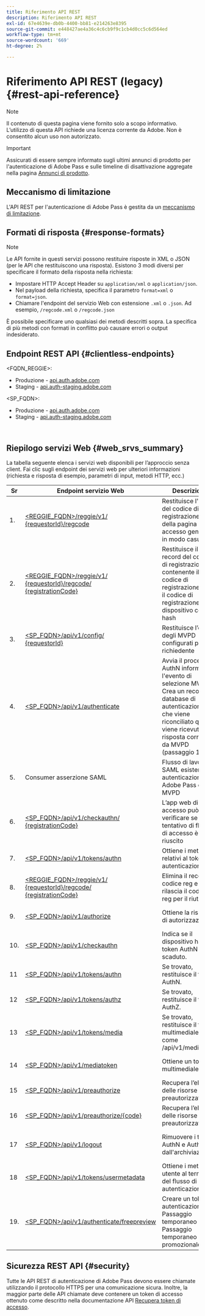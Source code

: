 ```yaml
---
title: Riferimento API REST
description: Riferimento API REST
exl-id: 67e4639e-db0b-4400-bb81-e214263e8395
source-git-commit: e448427ae4a36c4c6cb9f9c1cb4d0cc5c6d564ed
workflow-type: tm+mt
source-wordcount: '669'
ht-degree: 2%

---
```


# Riferimento API REST (legacy) {#rest-api-reference}

>[!NOTE]
>
>Il contenuto di questa pagina viene fornito solo a scopo informativo. L’utilizzo di questa API richiede una licenza corrente da Adobe. Non è consentito alcun uso non autorizzato.

>[!IMPORTANT]
>
> Assicurati di essere sempre informato sugli ultimi annunci di prodotto per l&#39;autenticazione di Adobe Pass e sulle timeline di disattivazione aggregate nella pagina [Annunci di prodotto](/help/authentication/product-announcements.md).

## Meccanismo di limitazione

L&#39;API REST per l&#39;autenticazione di Adobe Pass è gestita da un [meccanismo di limitazione](/help/authentication/integration-guide-programmers/throttling-mechanism.md).

## Formati di risposta {#response-formats}


>[!NOTE]
>
> Le API fornite in questi servizi possono restituire risposte in XML o JSON (per le API che restituiscono una risposta). Esistono 3 modi diversi per specificare il formato della risposta nella richiesta:
>
>* Impostare HTTP Accept Header su `application/xml` o `application/json`.
>* Nel payload della richiesta, specifica il parametro `format=xml` o `format=json`.
>* Chiamare l&#39;endpoint del servizio Web con estensione `.xml` o `.json`. Ad esempio, `/regcode.xml` o `/regcode.json`
>
>È possibile specificare uno qualsiasi dei metodi descritti sopra. La specifica di più metodi con formati in conflitto può causare errori o output indesiderato.

## Endpoint REST API {#clientless-endpoints}

&lt;FQDN_REGGIE>:

* Produzione - [api.auth.adobe.com](http://api.auth.adobe.com/)
* Staging - [api.auth-staging.adobe.com](http://api.auth-staging.adobe.com/)

&lt;SP_FQDN>:

* Produzione - [api.auth.adobe.com](http://api.auth.adobe.com/)
* Staging - [api.auth-staging.adobe.com](http://api.auth-staging.adobe.com/)

</br>


## Riepilogo servizi Web {#web_srvs_summary}

La tabella seguente elenca i servizi web disponibili per l’approccio senza client. Fai clic sugli endpoint dei servizi web per ulteriori informazioni (richiesta e risposta di esempio, parametri di input, metodi HTTP, ecc.)


| Sr | Endpoint servizio Web | Descrizione | <!--[Diag.  </br>Ref](http://tve.helpdocsonline.com/api-reference-v2-test#illustration)-->. | Ospitato da | Chiamato da |
|-----|--------------------------------------------------------------------------------------------------------------------------------------------------------------------------------------------------|--------------------------------------------------------------------------------------------------------------------------------------------------------------------------------------------|---------------------------------------------------------------------------------------------|-----------------------------------------------------------|-----------------------------|
| 1. | [&lt;REGGIE_FQDN>/reggie/v1/ </br> {requestorId}/regcode](/help/authentication/integration-guide-programmers/legacy/rest-api-v1/apis/registration-code-request.md) | Restituisce l&#39;URI del codice di registrazione e della pagina di accesso generato in modo casuale | 2 | Servizio codice reg </br>Adobe | Smart Device |
| 2. | [&lt;REGGIE_FQDN>/reggie/v1/ </br> {requestorId}/regcode/ </br> {registrationCode}](/help/authentication/integration-guide-programmers/legacy/rest-api-v1/apis/return-registration-record.md) | Restituisce il record del codice di registrazione contenente il codice di registrazione UUID, il codice di registrazione e l&#39;ID dispositivo con hash | 8 | Servizio codice reg </br>Adobe | Autenticazione Adobe Pass |
| 3. | [&lt;SP_FQDN>/api/v1/config/ </br> {requestorId}](/help/authentication/integration-guide-programmers/legacy/rest-api-v1/apis/provide-mvpd-list.md) | Restituisce l’elenco degli MVPD configurati per il richiedente | 5 | Adobe </br>Adobe Pass </br>autenticazione </br>Servizio | Accedi a </br>Web </br>App |
| 4. | [&lt;SP_FQDN>/api/v1/authenticate](/help/authentication/integration-guide-programmers/legacy/rest-api-v1/apis/initiate-authentication.md) | Avvia il processo AuthN informando l&#39;evento di selezione MVPD. Crea un record nel database di autenticazione, che viene riconciliato quando viene ricevuta una risposta corretta da MVPD (passaggio 13) | 7 | Adobe </br>Adobe Pass </br>autenticazione </br>Servizio | Accedi a </br>Web </br>App |
| 5. | Consumer asserzione SAML | Flusso di lavoro SAML esistente tra autenticazione Adobe Pass e MVPD | 13 | Servizio di autenticazione </br> di Adobe Pass </br> | Autenticazione Adobe Pass |
| 6. | [&lt;SP_FQDN>/api/v1/checkauthn/ </br> {registrationCode}](/help/authentication/integration-guide-programmers/legacy/rest-api-v1/apis/check-authentication-flow-by-second-screen-web-app.md) | L’app web di accesso può verificare se il tentativo di flusso di accesso è riuscito |                                                                                             | Autenticazione di Adobe Pass </br>   </br>Servizio | Login   </br>Web   </br>App |
| 7. | [&lt;SP_FQDN>/api/v1/tokens/authn](/help/authentication/integration-guide-programmers/legacy/rest-api-v1/apis/retrieve-authentication-token.md) | Ottiene i metadati relativi al token di autenticazione | 15 | Servizio di autenticazione </br> di Adobe Pass </br> | Smart Device |
| 8. | [&lt;REGGIE_FQDN>/reggie/v1/ </br> {requestorId}/regcode/ </br> {registrationCode}](/help/authentication/integration-guide-programmers/legacy/rest-api-v1/apis/delete-registration-record.md) | Elimina il record del codice reg e rilascia il codice reg per il riutilizzo | 16 | Servizio codice reg </br>Adobe | Autenticazione Adobe Pass |
| 9. | [&lt;SP_FQDN>/api/v1/authorize](/help/authentication/integration-guide-programmers/legacy/rest-api-v1/apis/initiate-authorization.md) | Ottiene la risposta di autorizzazione. | 17 | Servizio di autenticazione </br> di Adobe Pass </br> | Smart Device |
| 10. | [&lt;SP_FQDN>/api/v1/checkauthn](/help/authentication/integration-guide-programmers/legacy/rest-api-v1/apis/check-authentication-token.md) | Indica se il dispositivo ha un token AuthN non scaduto. |                                                                                             | Servizio di autenticazione </br> di Adobe Pass </br> | Smart Device |
| 11 | [&lt;SP_FQDN>/api/v1/tokens/authn](/help/authentication/integration-guide-programmers/legacy/rest-api-v1/apis/retrieve-authentication-token.md) | Se trovato, restituisce il token AuthN. |                                                                                             | Servizio di autenticazione </br> di Adobe Pass </br> | Smart Device |
| 12 | [&lt;SP_FQDN>/api/v1/tokens/authz](/help/authentication/integration-guide-programmers/legacy/rest-api-v1/apis/retrieve-authorization-token.md) | Se trovato, restituisce il token AuthZ. |                                                                                             | Servizio di autenticazione </br> di Adobe Pass </br> | Smart Device |
| 13 | [&lt;SP_FQDN>/api/v1/tokens/media](/help/authentication/integration-guide-programmers/legacy/rest-api-v1/apis/obtain-short-media-token.md) | Se trovato, restituisce il token multimediale breve: come /api/v1/mediatoken |                                                                                             | Servizio di autenticazione </br> di Adobe Pass </br> | Smart Device |
| 14 | [&lt;SP_FQDN>/api/v1/mediatoken](/help/authentication/integration-guide-programmers/legacy/rest-api-v1/apis/obtain-short-media-token.md) | Ottiene un token multimediale breve |                                                                                             | Servizio di autenticazione </br> di Adobe Pass </br> | Smart Device |
| 15 | [&lt;SP_FQDN>/api/v1/preauthorize](/help/authentication/integration-guide-programmers/legacy/rest-api-v1/apis/retrieve-list-of-preauthorized-resources.md) | Recupera l’elenco delle risorse preautorizzate |                                                                                             | Servizio di autenticazione </br> di Adobe Pass </br> | Smart Device |
| 16 | [&lt;SP_FQDN>/api/v1/preauthorize/{code}](/help/authentication/integration-guide-programmers/legacy/rest-api-v1/apis/retrieve-list-of-preauthorized-resources-by-second-screen-web-app.md) | Recupera l’elenco delle risorse preautorizzate |                                                                                             | Servizio di autenticazione </br> di Adobe Pass </br> | Accedi all’app web |
| 17 | [&lt;SP_FQDN>/api/v1/logout](/help/authentication/integration-guide-programmers/legacy/rest-api-v1/apis/initiate-logout.md) | Rimuovere i token AuthN e AuthZ dall&#39;archiviazione |                                                                                             | Autenticazione di Adobe Pass </br>   </br>Servizio | Smart Device |
| 18 | [&lt;SP_FQDN>/api/v1/tokens/usermetadata](/help/authentication/integration-guide-programmers/legacy/rest-api-v1/apis/user-metadata.md) | Ottiene i metadati utente al termine del flusso di autenticazione | N/D | N/D | Smart Device |
| 19. | [&lt;SP_FQDN>/api/v1/authenticate/freepreview](/help/authentication/integration-guide-programmers/legacy/rest-api-v1/apis/free-preview-for-temp-pass-and-promotional-temp-pass.md) | Creare un token di autenticazione per Passaggio temporaneo o Passaggio temporaneo promozionale | N/D | Servizio di autenticazione </br> di Adobe Pass </br> | Smart Device |


## Sicurezza REST API {#security}

Tutte le API REST di autenticazione di Adobe Pass devono essere chiamate utilizzando il protocollo HTTPS per una comunicazione sicura. Inoltre, la maggior parte delle API chiamate deve contenere un token di accesso ottenuto come descritto nella documentazione API [Recupera token di accesso](../../rest-apis/rest-api-dcr/apis/dynamic-client-registration-apis-retrieve-access-token.md).
